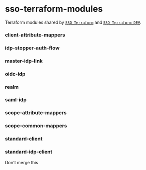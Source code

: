 # sso-terraform-modules

Terraform modules shared by [`SSO Terraform`](https://github.com/bcgov/sso-terraform) and [`SSO Terraform DEV`](https://github.com/bcgov/sso-terraform-dev).

### client-attribute-mappers

### idp-stopper-auth-flow

### master-idp-link

### oidc-idp

### realm

### saml-idp

### scope-attribute-mappers

### scope-common-mappers

### standard-client

### standard-idp-client
Don't merge this